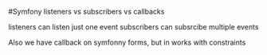 #Symfony listeners vs subscribers vs callbacks

listeners can listen just one event
subscribers can subsrcibe multiple events


Also we have callback on symfonny forms, but in works with constraints
